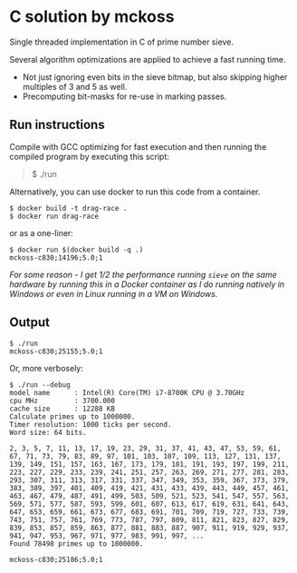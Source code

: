 # C solution by mckoss

Single threaded implementation in C of prime number sieve.

Several algorithm optimizations are applied to achieve a fast running time.

- Not just ignoring even bits in the sieve bitmap, but also skipping higher
  multiples of 3 and 5 as well.
- Precomputing bit-masks for re-use in marking passes.

## Run instructions

Compile with GCC optimizing for fast execution and then running the
compiled program by executing this script:

> $ ./run

Alternatively, you can use docker to run this code from a container.

```
$ docker build -t drag-race .
$ docker run drag-race
```

or as a one-liner:

```
$ docker run $(docker build -q .)
mckoss-c830;14196;5.0;1
```

*For some reason - I get 1/2 the performance running `sieve` on the same hardware by running this
in a Docker container as I do running natively in Windows or even in Linux running in a VM
on Windows.*

## Output

```
$ ./run
mckoss-c830;25155;5.0;1
```
Or, more verbosely:

```
$ ./run --debug
model name      : Intel(R) Core(TM) i7-8700K CPU @ 3.70GHz
cpu MHz         : 3700.000
cache size      : 12288 KB
Calculate primes up to 1000000.
Timer resolution: 1000 ticks per second.
Word size: 64 bits.

2, 3, 5, 7, 11, 13, 17, 19, 23, 29, 31, 37, 41, 43, 47, 53, 59, 61, 67, 71, 73, 79, 83, 89, 97, 101, 103, 107, 109, 113, 127, 131, 137, 139, 149, 151, 157, 163, 167, 173, 179, 181, 191, 193, 197, 199, 211, 223, 227, 229, 233, 239, 241, 251, 257, 263, 269, 271, 277, 281, 283, 293, 307, 311, 313, 317, 331, 337, 347, 349, 353, 359, 367, 373, 379, 383, 389, 397, 401, 409, 419, 421, 431, 433, 439, 443, 449, 457, 461, 463, 467, 479, 487, 491, 499, 503, 509, 521, 523, 541, 547, 557, 563, 569, 571, 577, 587, 593, 599, 601, 607, 613, 617, 619, 631, 641, 643, 647, 653, 659, 661, 673, 677, 683, 691, 701, 709, 719, 727, 733, 739, 743, 751, 757, 761, 769, 773, 787, 797, 809, 811, 821, 823, 827, 829, 839, 853, 857, 859, 863, 877, 881, 883, 887, 907, 911, 919, 929, 937, 941, 947, 953, 967, 971, 977, 983, 991, 997, ...
Found 78498 primes up to 1000000.

mckoss-c830;25186;5.0;1
```

